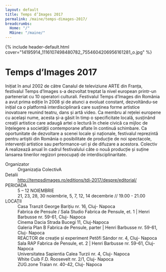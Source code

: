 ```yaml
---
layout: default
title: Temps d’Images 2017
permalink: /maine/temps-dimages-2017/
breadcrumbs:
  Home: "/"
  Mâine: "/maine/"
---
```


{% include header-default.html cover="14195914_1116107498480782_7554604206956161281_o.jpg" %}

# Temps d’Images 2017

Inițiat în anul 2002 de către Canalul de televiziune ARTE din Franța, festivalul Temps d’Images s-a dezvoltat treptat la nivel european printr-un parteneriat cu 10 operatori culturali. Festivalul Temps d’Images din România a avut prima ediție în 2008 și de atunci a evoluat constant, dezvoltându-se inițial ca o platformă interdisciplinară care susținea forme artistice inovatoare reunind teatru, dans și artă video. Ca membru al rețelei europene cu același nume, acesta și-a găsit în timp o specificitate locală, susținând creații artistice care adaugă artei o lectură în cheie civică ca mijloc de înțelegere a societății contemporane aflate în continuă schimbare. Ca oportunitate de dezvoltare a scenei locale și naționale, festivalul reprezintă pentru artiștii din România o posibilitate de producție de noi spectacole, intervenții artistice sau performance-uri și de difuzare a acestora. Colectiv A realizează anual în cadrul festivalului câte o nouă producție și suține lansarea tinerilor regizori preocupați de interdisciplinaritate.

<dl class="dl">
  <dt>Organizator</dt>
  <dd>Organizația ColectivA</dd>
  <dt>Detalii</dt>
  <dd><a href="http://tempsdimages.ro/editions/tdi-2017/despre/editorial/">http://tempsdimages.ro/editions/tdi-2017/despre/editorial/</a></dd>
  <dt>PERIOADA</dt>
  <dd>5 – 12 NOIEMBRIE</dd>
  <dd>21, 23, 28, 30 noiembrie, 5, 7, 12, 14 decembrie // 19.00 - 21.00</dd>
  <dt>LOCAȚII</dt>
  <dd>Casa Tranzit George Barițiu nr. 16, Cluj- Napoca</dd>
  <dd>Fabrica de Pensule / Sala Studio  Fabrica de Pensule, et. 1 | Henri Barbusse nr. 59-61, Cluj- Napoca</dd>
  <dd>Cinema Dacia  Strada Bucegi 11, Cluj-Napoca</dd>
  <dd>Galeria Plan B  Fabrica de Pensule, parter | Henri Barbusse nr. 59-61, Cluj- Napoca</dd>
  <dd>REACTOR de creație și experiment Petőfi Sándor nr. 4, Cluj- Napoca</dd>
  <dd>Sala RAP  Fabrica de Pensule, et. 2 | Henri Barbusse nr. 59-61, Cluj-Napoca</dd>
  <dd>Universitatea Sapientia Calea Turzii nr. 4, Cluj- Napoca</dd>
  <dd>White Cuib F.D. Roosevelt nr. 2/1, Cluj- Napoca</dd>
  <dd>ZUG.zone Traian nr. 40-42, Cluj- Napoca</dd>

</dl>


